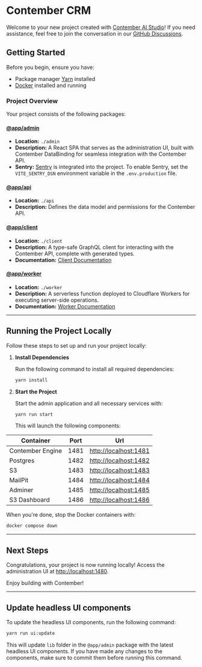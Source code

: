 # Contember CRM

Welcome to your new project created with [Contember AI Studio](https://www.contember.com/studio)! If you need
assistance, feel free to join the conversation in
our [GitHub Discussions](https://github.com/orgs/contember/discussions/categories/support).

## Getting Started

Before you begin, ensure you have:

- Package manager [Yarn](https://yarnpkg.com/getting-started/install) installed
- [Docker](https://docs.docker.com/get-docker/) installed and running

### Project Overview

Your project consists of the following packages:

#### [@app/admin](./admin)

- **Location:** `./admin`
- **Description:** A React SPA that serves as the administration UI, built with Contember DataBinding for seamless integration with the Contember API.
- **Sentry:** [Sentry](https://sentry.io) is integrated into the project. To enable Sentry, set the `VITE_SENTRY_DSN` environment variable in the `.env.production` file.

#### [@app/api](./api)

- **Location:** `./api`
- **Description:** Defines the data model and permissions for the Contember API.

#### [@app/client](./client)

- **Location:** `./client`
- **Description:** A type-safe GraphQL client for interacting with the Contember API, complete with generated types.
- **Documentation:** [Client Documentation](./client/README.md)

#### [@app/worker](./worker)

- **Location:** `./worker`
- **Description:** A serverless function deployed to Cloudflare Workers for executing server-side operations.
- **Documentation:** [Worker Documentation](./worker/README.md)

- - -

## Running the Project Locally

Follow these steps to set up and run your project locally:

1. **Install Dependencies**

   Run the following command to install all required dependencies:
   ```bash
   yarn install
   ```

2. **Start the Project**

   Start the admin application and all necessary services with:
   ```bash
   yarn run start
   ```

   This will launch the following components:

| Container        | Port | Url                                            |
|------------------|------|------------------------------------------------|
| Contember Engine | 1481 | [http://localhost:1481](http://localhost:1481) |
| Postgres         | 1482 | [http://localhost:1482](http://localhost:1482) |
| S3               | 1483 | [http://localhost:1483](http://localhost:1483) |
| MailPit          | 1484 | [http://localhost:1484](http://localhost:1484) |
| Adminer          | 1485 | [http://localhost:1485](http://localhost:1485) |
| S3 Dashboard     | 1486 | [http://localhost:1486](http://localhost:1486) |

When you're done, stop the Docker containers with:

```bash
docker compose down
```

- - -

## Next Steps

Congratulations, your project is now running locally! Access the administration UI
at [http://localhost:1480](http://localhost:1480/).

Enjoy building with Contember!

- - -

## Update headless UI components

To update the headless UI components, run the following command:

```bash
yarn run ui:update
```

This will update `lib` folder in the `@app/admin` package with the latest headless UI components. If you have made any
changes to the components, make sure to commit them before running this command.
